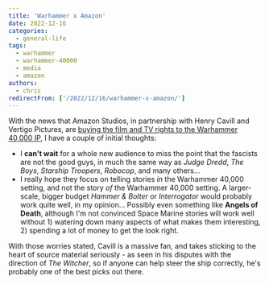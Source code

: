 ```yaml
---
title: 'Warhammer x Amazon'
date: 2022-12-16
categories:
  - general-life
tags:
  - warhammer
  - warhammer-40000
  - media
  - amazon
authors:
  - chris
redirectFrom: ['/2022/12/16/warhammer-x-amazon/']
---
```


With the news that Amazon Studios, in partnership with Henry Cavill and Vertigo Pictures, are [buying the film and TV rights to the Warhammer 40,000 IP](https://www.warhammer-community.com/2022/12/16/warhammer-starring-henry-cavill/), I have a couple of initial thoughts:

- I **can't wait** for a whole new audience to miss the point that the fascists are not the good guys, in much the same way as _Judge Dredd_, _The Boys_, _Starship Troopers_, _Robocop_, and many others…
- I really hope they focus on telling stories _in_ the Warhammer 40,000 setting, and not the story _of_ the Warhammer 40,000 setting. A larger-scale, bigger budget _Hammer & Bolter_ or _Interrogator_ would probably work quite well, in my opinion… Possibly even something like **Angels of Death**, although I'm not convinced Space Marine stories will work well without 1) watering down many aspects of what makes them interesting, 2) spending a lot of money to get the look right.

With those worries stated, Cavill is a massive fan, and takes sticking to the heart of source material seriously - as seen in his disputes with the direction of _The Witcher_, so if anyone can help steer the ship correctly, he's probably one of the best picks out there.
